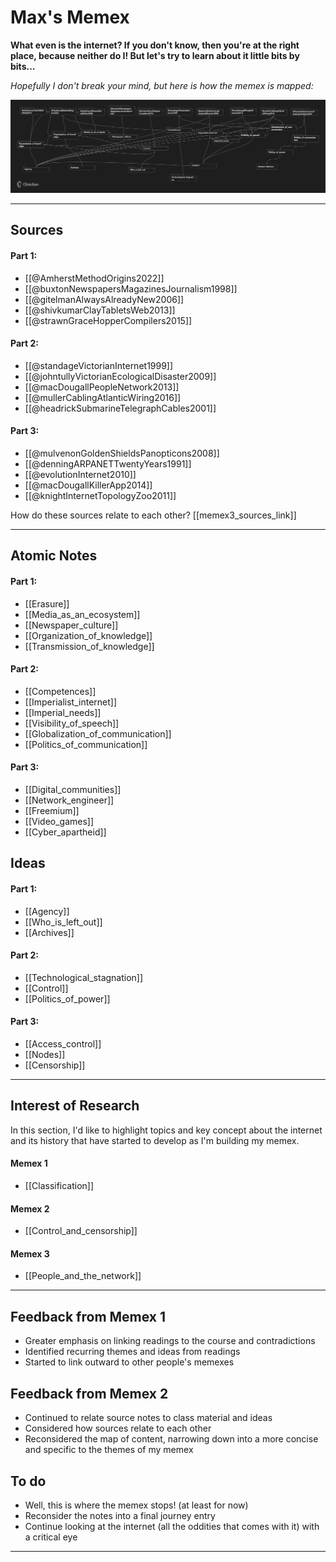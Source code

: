 # Max's Memex

**What even is the internet? If you don't know, then you're at the right place, because neither do I! But let's try to learn about it little bits by bits...**

*Hopefully I don't break your mind, but here is how the memex is mapped:*

![Map of Memex](mapofmemex2.jpg)

---
## Sources

#### Part 1:

- [[@AmherstMethodOrigins2022]]
- [[@buxtonNewspapersMagazinesJournalism1998]]
- [[@gitelmanAlwaysAlreadyNew2006]]
- [[@shivkumarClayTabletsWeb2013]]
- [[@strawnGraceHopperCompilers2015]]

#### Part 2:

- [[@standageVictorianInternet1999]]
- [[@johntullyVictorianEcologicalDisaster2009]]
- [[@macDougallPeopleNetwork2013]]
- [[@mullerCablingAtlanticWiring2016]]
- [[@headrickSubmarineTelegraphCables2001]]

#### Part 3:

- [[@mulvenonGoldenShieldsPanopticons2008]]
- [[@denningARPANETTwentyYears1991]]
- [[@evolutionInternet2010]]
- [[@macDougallKillerApp2014]]
- [[@knightInternetTopologyZoo2011]]

How do these sources relate to each other? [[memex3_sources_link]]

---
## Atomic Notes

#### Part 1:

- [[Erasure]]
- [[Media_as_an_ecosystem]]
- [[Newspaper_culture]]
- [[Organization_of_knowledge]]
- [[Transmission_of_knowledge]]

#### Part 2:

- [[Competences]]
- [[Imperialist_internet]]
- [[Imperial_needs]]
- [[Visibility_of_speech]]
- [[Globalization_of_communication]]
- [[Politics_of_communication]]

#### Part 3:

- [[Digital_communities]]
- [[Network_engineer]]
- [[Freemium]]
- [[Video_games]]
- [[Cyber_apartheid]]

## Ideas

#### Part 1:

- [[Agency]]
- [[Who_is_left_out]]
- [[Archives]]

#### Part 2:

- [[Technological_stagnation]]
- [[Control]]
- [[Politics_of_power]]

#### Part 3:

- [[Access_control]]
- [[Nodes]]
- [[Censorship]]

---

## Interest of Research

In this section, I'd like to highlight topics and key concept about the internet and its history that have started to develop as I'm building my memex. 

#### Memex 1

- [[Classification]]

#### Memex 2

- [[Control_and_censorship]]

#### Memex 3

- [[People_and_the_network]]

---
## Feedback from Memex 1

- Greater emphasis on linking readings to the course and contradictions
- Identified recurring themes and ideas from readings
- Started to link outward to other people's memexes

## Feedback from Memex 2

- Continued to relate source notes to class material and ideas
- Considered how sources relate to each other 
- Reconsidered the map of content, narrowing down into a more concise and specific to the themes of my memex

## To do 

- Well, this is where the memex stops! (at least for now)
- Reconsider the notes into a final journey entry
- Continue looking at the internet (all the oddities that comes with it) with a critical eye

---
